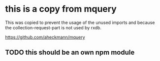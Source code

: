 # this is a copy from mquery
This was copied to prevent the usage of the unused imports and
because the collection-request-part is not used by rxdb.

https://github.com/aheckmann/mquery

## TODO this should be an own npm module
